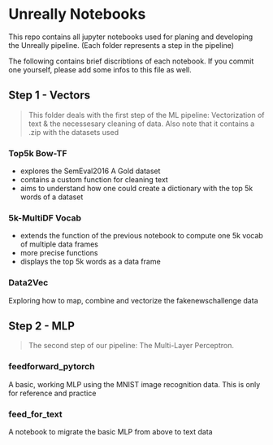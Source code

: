 # Unreally Notebooks

This repo contains all jupyter notebooks used for planing and developing the Unreally pipeline.
(Each folder represents a step in the pipeline)

The following contains brief discribtions of each notebook. If you commit one yourself, please add
some infos to this file as well.

## Step 1 - Vectors
> This folder deals with the first step of the ML pipeline: Vectorization of text & the necessesary cleaning of data.
> Also note that it contains a .zip with the datasets used

### Top5k Bow-TF
- explores the SemEval2016 A Gold dataset
- contains a custom function for cleaning text
- aims to understand how one could create a dictionary with the top 5k words of a dataset


### 5k-MultiDF Vocab
- extends the function of the previous notebook to compute one 5k vocab of multiple data frames
- more precise functions
- displays the top 5k words as a data frame

### Data2Vec
Exploring how to map, combine and vectorize the fakenewschallenge data

## Step 2 - MLP

> The second step of our pipeline: The Multi-Layer Perceptron. 

### feedforward_pytorch
A basic, working MLP using the MNIST image recognition data. This is only for reference and practice

### feed_for_text
A notebook to migrate the basic MLP from above to text data

